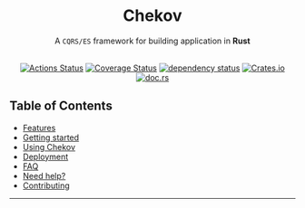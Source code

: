 <h1 align="center">Chekov</h1>

<div align="center">
  A <code>CQRS/ES</code> framework for building application in <strong>Rust</strong>
</div>

<br />

<div align="center">
  
  [![Actions Status](https://github.com/freyskeyd/chekov/workflows/CI/badge.svg)](https://github.com/Freyskeyd/chekov/actions) [![Coverage Status](https://coveralls.io/repos/github/Freyskeyd/chekov/badge.svg?branch=master&service=github)](https://coveralls.io/github/Freyskeyd/chekov?branch=master) [![dependency status](https://deps.rs/repo/github/freyskeyd/chekov/status.svg)](https://deps.rs/repo/github/freyskeyd/chekov) [![Crates.io](https://img.shields.io/crates/v/chekov.svg)](https://crates.io/crates/chekov) [![doc.rs](https://docs.rs/chekov/badge.svg)](https://docs.rs/chekov)

</div>

## Table of Contents
- [Features](#features)
- [Getting started](#getting-started)
- [Using Chekov](#using-chekov)
- [Deployment](#deployment)
- [FAQ](#faq)
- [Need help?](#need-help)
- [Contributing](#contributing)

---
